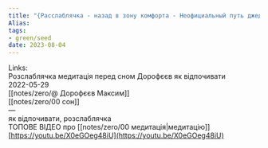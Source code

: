 ```yaml
---
title: "{Расслаблячка - назад в зону комфорта - Неофициальный путь джедая , АСМР}"
Alias: 
tags:
- green/seed
date: 2023-08-04
---
```

Links:  
Розслаблячка медитація перед сном Дорофєєв як відпочивати  
2022-05-29  
[[notes/zero/@ Дорофєєв Максим]]  
[[notes/zero/00 сон]]  
—  
як відпочивати, розслаблячка  
ТОПОВЕ ВІДЕО про [[notes/zero/00 медитація|медитацію]]  
[https://youtu.be/X0eGOeg48iU](https://youtu.be/X0eGOeg48iU)  
